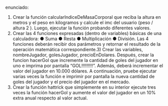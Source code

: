 enunciado:
1) Crear la función calcularIndiceDeMasaCorporal que reciba la altura en metros y el peso
en kilogramos y calcule el imc del usuario (peso / altura 2 ).
Luego, ejecutar la función probando diferentes valores.
2) Crear las 4 funciones expresadas (dentro de variables) básicas de una calculadora:
● Suma
● Resta
● Multiplicación
● División.
Las 4 funciones deberán recibir dos parámetros y retornar el resultado de la operación
matemática correspondiente.3) Crear las variables, nombreJugador, golesJugador, precioEnDolares. Después, crear la
funcion hacerGol que incremente la cantidad de goles del jugador en uno e imprima por
pantalla “GOL!!!!!!!!!”. Además, deberá incrementar el valor del jugador en 10.000 dólares. A
continuación, pruebe ejecutar varias veces la función e imprimir por pantalla la nueva
cantidad de goles del jugador y el precio del jugador en el mercado.
4) Crear la función hattrick que simplemente en su interior ejecute tres veces la función
hacerGol y aumente el valor del jugador en un 10% extra anual respecto al valor actual.
